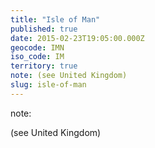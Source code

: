 ```yaml
---
title: "Isle of Man"
published: true
date: 2015-02-23T19:05:00.000Z
geocode: IMN
iso_code: IM
territory: true
note: (see United Kingdom)
slug: isle-of-man
---
```

note:

(see United Kingdom)

